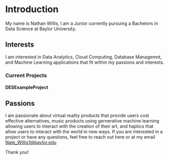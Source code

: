# Introduction
My name is Nathan Willis, I am a Junior currently pursuing a Bachelors in Data Science at Baylor University.

## Interests
I am interested in Data Analytics, Cloud Computing, Database Managemnt, and Machine Learning applications that fit within my passions and interests.

### Current Projects
#### DESExampleProject

## Passions
I am passionate about virtual reality products that provide users cost effective alternatives, music products using gernerative machine learning allowing users to interact with the creation of their art, and haptics that allow users to interact with the world in new ways.
If you are interested in a project or have any questions, feel free to reach out here or at my email Nate_Willis1@baylor.edu

Thank you!
